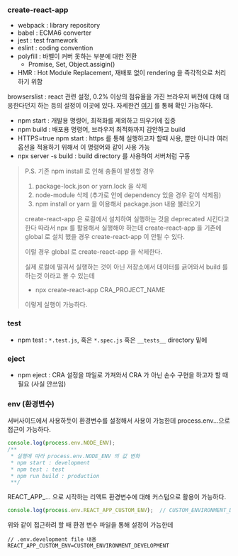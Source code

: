 ### create-react-app

- webpack : library repository
- babel : ECMA6 converter
- jest : test framework
- eslint : coding convention
- polyfill : 바벨이 커버 못하는 부분에 대한 전환
  - Promise, Set, Object.assigin()
- HMR : Hot Module Replacement, 재배포 없이 rendering 을 즉각적으로 처리하기 위함

browserslist : react 관련 설정, 0.2% 이상의 점유율을 가진 브라우저 버전에 대해 대응한다던지 하는 등의 설정이
이곳에 있다.
자세한건 [여기](https://github.com/browserslist/browserslist) 를 통해 확인 가능하다.

- npm start : 개발용 명령어, 최적화를 제외하고 띄우기에 집중
- npm build : 배포용 명령어, 브라우저 최적화까지 감안하고 build
- HTTPS=true npm start : https 를 통해 실행하고자 할때 사용, 뿐만 아니라 여러 옵션을 적용하기 위해서 이 명령어와 같이 사용 가능
- npx server -s build : build directory 를 사용하여 서버처럼 구동

> P.S. 기존 npm install 로 인해 충돌이 발생할 경우
> 
> 1. package-lock.json or yarn.lock 을 삭제
> 2. node-module 삭제 (추가로 안에 dependency 있을 경우 같이 삭제됨)
> 3. npm install or yarn 을 이용해서 package.json 내용 불러오기
> 
> create-react-app 은 로컬에서 설치하여 실행하는 것을 deprecated 시킨다고 한다 따라서 
> npx 를 활용해서 실행해야 하는데 create-react-app 을 기존에 global 로 설치 했을 경우 create-react-app 이 안될 수 있다.
> 
> 이럴 경우 global 로 create-react-app 을 삭제한다.
> 
> 실제 로컬에 떨궈서 실행하는 것이 아닌 저장소에서 데이터를 긁어와서 build 를 하는것 이라고 볼 수 있는데
> 
> - npx create-react-app CRA_PROJECT_NAME
> 
> 이렇게 실행이 가능하다.

### test

- npm test : `*.test.js`, 혹은 `*.spec.js` 혹은 `__tests__` directory 밑에 

### eject

- npm eject : CRA 설정을 파일로 가져와서 CRA 가 아닌 손수 구현을 하고자 할 때 필요 (사실 안쓰임)

### env (환경변수)

서버사이드에서 사용하듯이 환경변수를 설정해서 사용이 가능한데 process.env...으로 접근이 가능하다.

```javascript
console.log(process.env.NODE_ENV);
/**
 * 실행에 따라 process.env.NODE_ENV 의 값 변화
 * npm start : development
 * npm test : test
 * npm run build : production
 **/
```

REACT_APP_... 으로 시작하는 리액트 환경변수에 대해 커스텀으로 활용이 가능하다.

```javascript
console.log(process.env.REACT_APP_CUSTOM_ENV);  // CUSTOM_ENVIRONMENT_DEVELOPMENT
```

위와 같이 접근하려 할 때 환경 변수 파일을 통해 설정이 가능한데

```
// .env.development file 내용
REACT_APP_CUSTOM_ENV=CUSTOM_ENVIRONMENT_DEVELOPMENT
```